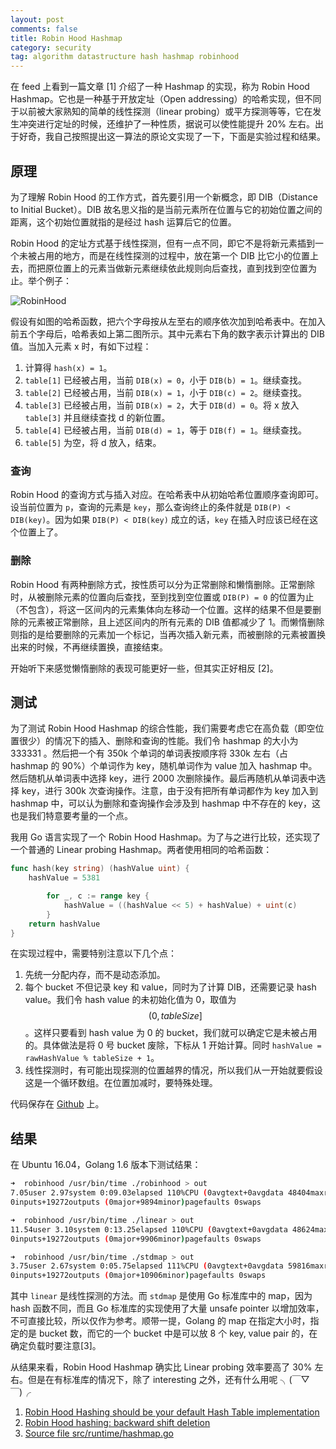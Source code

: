 ```yaml
---
layout: post
comments: false
title: Robin Hood Hashmap
category: security
tag: algorithm datastructure hash hashmap robinhood
---
```


在 feed 上看到一篇文章 \[1] 介绍了一种 Hashmap 的实现，称为 Robin Hood Hashmap。它也是一种基于开放定址（Open addressing）的哈希实现，但不同于以前被大家熟知的简单的线性探测（linear probing）或平方探测等等，它在发生冲突进行定址的时候，还维护了一种性质，据说可以使性能提升 20% 左右。出于好奇，我自己按照提出这一算法的原论文实现了一下，下面是实验过程和结果。

## 原理

为了理解 Robin Hood 的工作方式，首先要引用一个新概念，即 DIB（Distance to Initial Bucket）。DIB 故名思义指的是当前元素所在位置与它的初始位置之间的距离，这个初始位置就指的是经过 hash 运算后它的位置。

Robin Hood 的定址方式基于线性探测，但有一点不同，即它不是将新元素插到一个未被占用的地方，而是在线性探测的过程中，放在第一个 DIB 比它小的位置上去，而把原位置上的元素当做新元素继续依此规则向后查找，直到找到空位置为止。举个例子：

![RobinHood](https://code.mforever78.com/images/robinhood.png)

假设有如图的哈希函数，把六个字母按从左至右的顺序依次加到哈希表中。在加入前五个字母后，哈希表如上第二图所示。其中元素右下角的数字表示计算出的 DIB 值。当加入元素 x 时，有如下过程：

1.  计算得 `hash(x) = 1`。
2.  `table[1]` 已经被占用，当前 `DIB(x) = 0`，小于 `DIB(b) = 1`。继续查找。
3.  `table[2]` 已经被占用，当前 `DIB(x) = 1`，小于 `DIB(c) = 2`。继续查找。
4.  `table[3]` 已经被占用，当前 `DIB(x) = 2`，大于 `DIB(d) = 0`。将 x 放入 `table[3]` 并且继续查找 d 的新位置。
5.  `table[4]` 已经被占用，当前 `DIB(d) = 1`，等于 `DIB(f) = 1`。继续查找。
6.  `table[5]` 为空，将 d 放入，结束。

### 查询

Robin Hood 的查询方式与插入对应。在哈希表中从初始哈希位置顺序查询即可。设当前位置为 `p`，查询的元素是 `key`，那么查询终止的条件就是 `DIB(P) < DIB(key)`。因为如果 `DIB(P) < DIB(key)` 成立的话，`key` 在插入时应该已经在这个位置上了。

### 删除

Robin Hood 有两种删除方式，按性质可以分为正常删除和懒惰删除。正常删除时，从被删除元素的位置向后查找，至到找到空位置或 `DIB(P) = 0` 的位置为止（不包含），将这一区间内的元素集体向左移动一个位置。这样的结果不但是要删除的元素被正常删除，且上述区间内的所有元素的 DIB 值都减少了 1。而懒惰删除则指的是给要删除的元素加一个标记，当再次插入新元素，而被删除的元素被置换出来的时候，不再继续置换，直接结束。

开始听下来感觉懒惰删除的表现可能更好一些，但其实正好相反 \[2]。

## 测试

为了测试 Robin Hood Hashmap 的综合性能，我们需要考虑它在高负载（即空位置很少）的情况下的插入、删除和查询的性能。我们令 hashmap 的大小为 333331 。然后把一个有 350k 个单词的单词表按顺序将 330k 左右（占 hashmap 的 90%）个单词作为 key，随机单词作为 value 加入 hashmap 中。然后随机从单词表中选择 key，进行 2000 次删除操作。最后再随机从单词表中选择 key，进行 300k 次查询操作。注意，由于没有把所有单词都作为 key 加入到 hashmap 中，可以认为删除和查询操作会涉及到 hashmap 中不存在的 key，这也是我们特意要考量的一个点。

我用 Go 语言实现了一个 Robin Hood Hashmap。为了与之进行比较，还实现了一个普通的 Linear probing Hashmap。两者使用相同的哈希函数：

```go
func hash(key string) (hashValue uint) {
    hashValue = 5381

        for _, c := range key {
            hashValue = ((hashValue << 5) + hashValue) + uint(c)
        }
    return hashValue
}
```

在实现过程中，需要特别注意以下几个点：

1.  先统一分配内存，而不是动态添加。
2.  每个 bucket 不但记录 key 和 value，同时为了计算 DIB，还需要记录 hash value。我们令 hash value 的未初始化值为 0，取值为 $$(0, tableSize]$$。这样只要看到 hash value 为 0 的 bucket，我们就可以确定它是未被占用的。具体做法是将 0 号 bucket 废除，下标从 1 开始计算。同时 `hashValue = rawHashValue % tableSize + 1`。
3.  线性探测时，有可能出现探测的位置越界的情况，所以我们从一开始就要假设这是一个循环数组。在位置加减时，要特殊处理。

代码保存在 [Github](https://github.com/MForever78/robinhood) 上。

## 结果

在 Ubuntu 16.04，Golang 1.6 版本下测试结果：

```bash
➜  robinhood /usr/bin/time ./robinhood > out
7.05user 2.97system 0:09.03elapsed 110%CPU (0avgtext+0avgdata 48404maxresident)k
0inputs+19272outputs (0major+9894minor)pagefaults 0swaps

➜  robinhood /usr/bin/time ./linear > out
11.54user 3.10system 0:13.25elapsed 110%CPU (0avgtext+0avgdata 48624maxresident)k
0inputs+19272outputs (0major+9906minor)pagefaults 0swaps

➜  robinhood /usr/bin/time ./stdmap > out
3.75user 2.67system 0:05.75elapsed 111%CPU (0avgtext+0avgdata 59816maxresident)k
0inputs+19272outputs (0major+10906minor)pagefaults 0swaps
```

其中 `linear` 是线性探测的方法。而 `stdmap` 是使用 Go 标准库中的 map，因为 hash 函数不同，而且 Go 标准库的实现使用了大量 unsafe pointer 以增加效率，不可直接比较，所以仅作为参考。顺带一提，Golang 的 map 在指定大小时，指定的是 bucket 数，而它的一个 bucket 中是可以放 8 个 key, value pair 的，在确定负载时要注意\[3]。

从结果来看，Robin Hood Hashmap 确实比 Linear probing 效率要高了 30% 左右。但是在有标准库的情况下，除了 interesting 之外，还有什么用呢 ╮(￣▽￣)╭

1.  [Robin Hood Hashing should be your default Hash Table implementation](http://www.sebastiansylvan.com/post/robin-hood-hashing-should-be-your-default-hash-table-implementation/)
2.  [Robin Hood hashing: backward shift deletion](http://codecapsule.com/2013/11/17/robin-hood-hashing-backward-shift-deletion/)
3.  [Source file src/runtime/hashmap.go](<Source file src/runtime/hashmap.go>)
